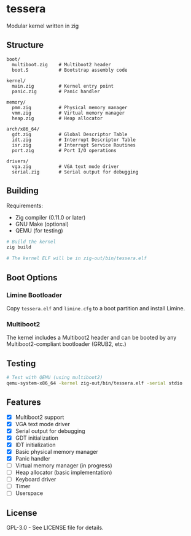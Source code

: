 # tessera
Modular kernel written in zig

## Structure

```
boot/
  multiboot.zig    # Multiboot2 header
  boot.S           # Bootstrap assembly code

kernel/
  main.zig         # Kernel entry point
  panic.zig        # Panic handler

memory/
  pmm.zig          # Physical memory manager
  vmm.zig          # Virtual memory manager
  heap.zig         # Heap allocator

arch/x86_64/
  gdt.zig          # Global Descriptor Table
  idt.zig          # Interrupt Descriptor Table
  isr.zig          # Interrupt Service Routines
  port.zig         # Port I/O operations

drivers/
  vga.zig          # VGA text mode driver
  serial.zig       # Serial output for debugging
```

## Building

Requirements:
- Zig compiler (0.11.0 or later)
- GNU Make (optional)
- QEMU (for testing)

```bash
# Build the kernel
zig build

# The kernel ELF will be in zig-out/bin/tessera.elf
```

## Boot Options

### Limine Bootloader
Copy `tessera.elf` and `limine.cfg` to a boot partition and install Limine.

### Multiboot2
The kernel includes a Multiboot2 header and can be booted by any Multiboot2-compliant bootloader (GRUB2, etc.)

## Testing

```bash
# Test with QEMU (using multiboot2)
qemu-system-x86_64 -kernel zig-out/bin/tessera.elf -serial stdio
```

## Features

- [x] Multiboot2 support
- [x] VGA text mode driver
- [x] Serial output for debugging
- [x] GDT initialization
- [x] IDT initialization
- [x] Basic physical memory manager
- [x] Panic handler
- [ ] Virtual memory manager (in progress)
- [ ] Heap allocator (basic implementation)
- [ ] Keyboard driver
- [ ] Timer
- [ ] Userspace

## License

GPL-3.0 - See LICENSE file for details.

